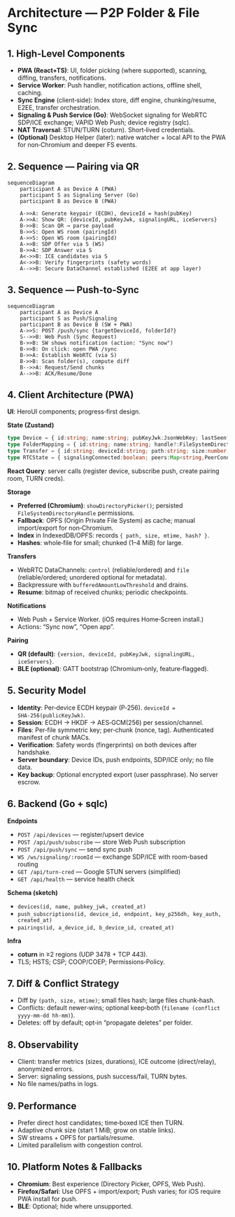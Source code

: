# Architecture — P2P Folder & File Sync

## 1. High‑Level Components
- **PWA (React+TS)**: UI, folder picking (where supported), scanning, diffing, transfers, notifications.
- **Service Worker**: Push handler, notification actions, offline shell, caching.
- **Sync Engine** (client‑side): Index store, diff engine, chunking/resume, E2EE, transfer orchestration.
- **Signaling & Push Service (Go)**: WebSocket signaling for WebRTC SDP/ICE exchange; VAPID Web Push; device registry (sqlc).
- **NAT Traversal**: STUN/TURN (coturn). Short‑lived credentials.
- **(Optional)** Desktop Helper (later): native watcher + local API to the PWA for non‑Chromium and deeper FS events.

## 2. Sequence — Pairing via QR
```mermaid
sequenceDiagram
    participant A as Device A (PWA)
    participant S as Signaling Server (Go)
    participant B as Device B (PWA)

    A->>A: Generate keypair (ECDH), deviceId = hash(pubKey)
    A->>A: Show QR: {deviceId, pubKeyJwk, signalingURL, iceServers}
    B->>B: Scan QR → parse payload
    B->>S: Open WS room (pairingId)
    A->>S: Open WS room (pairingId)
    A->>B: SDP Offer via S (WS)
    B->>A: SDP Answer via S
    A<->>B: ICE candidates via S
    A<->>B: Verify fingerprints (safety words)
    A-->>B: Secure DataChannel established (E2EE at app layer)
```

## 3. Sequence — Push‑to‑Sync
```mermaid
sequenceDiagram
    participant A as Device A
    participant S as Push/Signaling
    participant B as Device B (SW + PWA)
    A->>S: POST /push/sync {targetDeviceId, folderId?}
    S-->>B: Web Push (Sync Request)
    B->>B: SW shows notification (action: "Sync now")
    B->>B: On click: open PWA /sync
    B->>A: Establish WebRTC (via S)
    B->>B: Scan folder(s), compute diff
    B-->>A: Request/Send chunks
    A-->>B: ACK/Resume/Done
```

## 4. Client Architecture (PWA)
**UI**: HeroUI components; progress‑first design.

**State (Zustand)**
```ts
type Device = { id:string; name:string; pubKeyJwk:JsonWebKey; lastSeen?:number };
type FolderMapping = { id:string; name:string; handle?:FileSystemDirectoryHandle; include?:string[]; exclude?:string[] };
type Transfer = { id:string; deviceId:string; path:string; size:number; sentBytes:number; receivedBytes:number; status:'idle'|'sending'|'receiving'|'done'|'error' };
type RTCState = { signalingConnected:boolean; peers:Map<string,PeerConnection>; connectionStats:ConnectionStats };
```

**React Query**: server calls (register device, subscribe push, create pairing room, TURN creds).

**Storage**
- **Preferred (Chromium)**: `showDirectoryPicker()`; persisted `FileSystemDirectoryHandle` permissions.
- **Fallback**: OPFS (Origin Private File System) as cache; manual import/export for non‑Chromium.
- **Index** in IndexedDB/OPFS: records `{ path, size, mtime, hash? }`.
- **Hashes**: whole‑file for small; chunked (1–4 MiB) for large.

**Transfers**
- WebRTC DataChannels: `control` (reliable/ordered) and `file` (reliable/ordered; unordered optional for metadata).
- Backpressure with `bufferedAmountLowThreshold` and drains.
- **Resume**: bitmap of received chunks; periodic checkpoints.

**Notifications**
- Web Push + Service Worker. (iOS requires Home‑Screen install.)
- Actions: “Sync now”, “Open app”.

**Pairing**
- **QR (default)**: `{version, deviceId, pubKeyJwk, signalingURL, iceServers}`.
- **BLE (optional)**: GATT bootstrap (Chromium‑only, feature‑flagged).

## 5. Security Model
- **Identity**: Per‑device ECDH keypair (P‑256). `deviceId = SHA‑256(publicKeyJwk)`.
- **Session**: ECDH → HKDF → AES‑GCM(256) per session/channel.
- **Files**: Per‑file symmetric key; per‑chunk (nonce, tag). Authenticated manifest of chunk MACs.
- **Verification**: Safety words (fingerprints) on both devices after handshake.
- **Server boundary**: Device IDs, push endpoints, SDP/ICE only; no file data.
- **Key backup**: Optional encrypted export (user passphrase). No server escrow.

## 6. Backend (Go + sqlc)
**Endpoints**
- `POST /api/devices` — register/upsert device
- `POST /api/push/subscribe` — store Web Push subscription
- `POST /api/push/sync` — send sync push
- `WS /ws/signaling/:roomId` — exchange SDP/ICE with room-based routing
- `GET /api/turn-cred` — Google STUN servers (simplified)
- `GET /api/health` — service health check

**Schema (sketch)**
- `devices(id, name, pubkey_jwk, created_at)`
- `push_subscriptions(id, device_id, endpoint, key_p256dh, key_auth, created_at)`
- `pairings(id, a_device_id, b_device_id, created_at)`

**Infra**
- **coturn** in ≥2 regions (UDP 3478 + TCP 443).
- TLS; HSTS; CSP; COOP/COEP; Permissions‑Policy.

## 7. Diff & Conflict Strategy
- Diff by `(path, size, mtime)`; small files hash; large files chunk‑hash.
- Conflicts: default newer‑wins; optional keep‑both (`filename (conflict yyyy-mm-dd hh-mm)`).
- Deletes: off by default; opt‑in “propagate deletes” per folder.

## 8. Observability
- Client: transfer metrics (sizes, durations), ICE outcome (direct/relay), anonymized errors.
- Server: signaling sessions, push success/fail, TURN bytes.
- No file names/paths in logs.

## 9. Performance
- Prefer direct host candidates; time‑boxed ICE then TURN.
- Adaptive chunk size (start 1 MiB; grow on stable links).
- SW streams + OPFS for partials/resume.
- Limited parallelism with congestion control.

## 10. Platform Notes & Fallbacks
- **Chromium**: Best experience (Directory Picker, OPFS, Web Push).
- **Firefox/Safari**: Use OPFS + import/export; Push varies; for iOS require PWA install for push.
- **BLE**: Optional; hide where unsupported.
